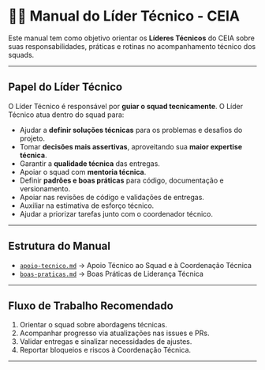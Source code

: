 # 🧑‍💻 Manual do Líder Técnico - CEIA

Este manual tem como objetivo orientar os **Líderes Técnicos** do CEIA sobre suas responsabilidades, práticas e rotinas no acompanhamento técnico dos squads.

---

## Papel do Líder Técnico

O Líder Técnico é responsável por **guiar o squad tecnicamente**. O Líder Técnico atua dentro do squad para:

- Ajudar a **definir soluções técnicas** para os problemas e desafios do projeto.
- Tomar **decisões mais assertivas**, aproveitando sua **maior expertise técnica**.
- Garantir a **qualidade técnica** das entregas.
- Apoiar o squad com **mentoria técnica**.
- Definir **padrões e boas práticas** para código, documentação e versionamento.
- Apoiar nas revisões de código e validações de entregas.
- Auxiliar na estimativa de esforço técnico.
- Ajudar a priorizar tarefas junto com o coordenador técnico.

---

## Estrutura do Manual

- [`apoio-tecnico.md`](./apoio-tecnico.md) → Apoio Técnico ao Squad e à Coordenação Técnica
- [`boas-praticas.md`](./boas-praticas.md) → Boas Práticas de Liderança Técnica

---

## Fluxo de Trabalho Recomendado

1. Orientar o squad sobre abordagens técnicas.
2. Acompanhar progresso via atualizações nas issues e PRs.
3. Validar entregas e sinalizar necessidades de ajustes.
4. Reportar bloqueios e riscos à Coordenação Técnica.

---
